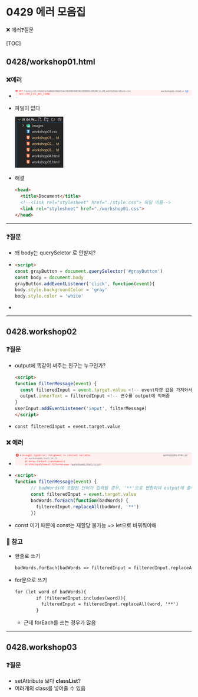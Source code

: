 # 0429 에러 모음집

❌ 에러❓질문

[TOC]



## 0428/workshop01.html

### ❌에러

- ![](0429.%EC%97%90%EB%9F%AC%20%EB%AA%A8%EC%9D%8C%EC%A7%91md.assets/image-20220503204531863.png)



- 파일이 없다

  <img src="0429.%EC%97%90%EB%9F%AC%20%EB%AA%A8%EC%9D%8C%EC%A7%91md.assets/image-20220503204718114.png" alt="image-20220503204718114" style="zoom: 50%;" />

- 해결

  ```html
  <head>
    <title>Document</title>
    <!--<link rel="stylesheet" href="./style.css"> 파일 이름-->
    <link rel="stylesheet" href="./workshop01.css">
  </head>
  ```

  

<hr>

### ❓질문

- 왜 body는 querySeletor 로 안받지?

- ```html
  <script>
  const grayButton = document.querySelector('#grayButton')
  const body = document.body
  grayButton.addEventListener('click', function(event){
  body.style.backgroundColor = 'gray'
  body.style.color = 'white'
  ```

- 



<hr>

## 0428.workshop02

### ❓질문

- output에 똑같이 써주는 친구는 누구인가?

  ```html
  <script>
  function filterMessage(event) {
  	const filteredInput = event.target.value <!-- event타켓 값을 가져와서 할당
  	output.innerText = filteredInput <!-- 변수를 output에 적어줌
  }
  userInput.addEventListener('input', filterMessage)
  </script>
  
  ```

- `const filteredInput = event.target.value `



### ❌ 에러

- ![image-20220503212717897](0429.%EC%97%90%EB%9F%AC%20%EB%AA%A8%EC%9D%8C%EC%A7%91md.assets/image-20220503212717897.png)

- ```html
  <script>
  function filterMessage(event) {
        // badWords에 포함된 단어가 입력될 경우, '**'으로 변환하여 output에 출력 
        const filteredInput = event.target.value
        badWords.forEach(function(badWords) {
          filteredInput.replaceAll(badWord, '**')
        })
  ```

- const 이기 때문에 const는 재할당 불가능 => let으로 바꿔줘야해



### 📛 참고

- 한줄로 쓰기

  ```html
  badWords.forEach(badWords => filteredInput = filteredInput.replaceAll(badWords,'**'))
  ```

- for문으로 쓰기

  ```html
  for (let word of badWords){
          if (filteredInput.includes(word)){
            filteredInput = filteredInput.replaceAll(word, '**')
          }
  ```

  - 근데 forEach를 쓰는 경우가 많음

  

<hr>

## 0428.workshop03



### ❓질문

- setAttribute 보다 **classList**?
- 여러개의 class를 넣어줄 수 있음



